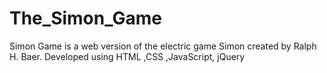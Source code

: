 # The_Simon_Game
Simon Game is a web version of the electric game Simon created by Ralph H. Baer. Developed using HTML ,CSS ,JavaScript, jQuery
